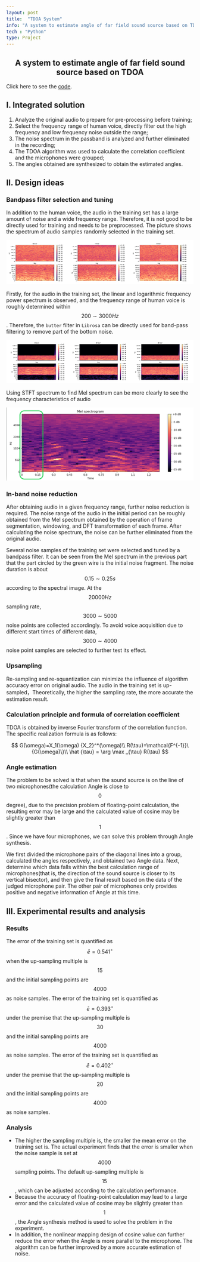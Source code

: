 ```yaml
---
layout: post
title:  "TDOA System"
info: "A system to estimate angle of far field sound source based on TDOA, served in a locator or tracker."
tech : "Python"
type: Project
---
```

<h2><center>A system to estimate angle of far field sound source based on TDOA</center></h2>

Click here to see the [code](https://github.com/MTZHANG1999/System-to-estimate-angle-of-far-field-sound-source).

## Ⅰ. Integrated solution

1. Analyze the original audio to prepare for pre-processing before training;
2. Select the frequency range of human voice, directly filter out the high frequency and low frequency noise outside the range;  
3. The noise spectrum in the passband is analyzed and further eliminated in the recording;
4. The TDOA algorithm was used to calculate the correlation coefficient and the microphones were grouped;
5. The angles obtained are synthesized to obtain the estimated angles.

## Ⅱ. Design ideas

### Bandpass filter selection and tuning

In addition to the human voice, the audio in the training set has a large amount of noise and a wide frequency range. Therefore, it is not good to be directly used for training and needs to be preprocessed.  The picture shows the spectrum of audio samples randomly selected in the training set.

![image-20201204151038794](/imgs/Projects/image-20201204151038794.png)

Firstly, for the audio in the training set, the linear and logarithmic frequency power spectrum is observed, and the frequency range of human voice is roughly determined within $$200 \sim 3000Hz$$. Therefore, the `butter` filter in `Librosa` can be directly used for band-pass filtering to remove part of the bottom noise.

![image-20201204151201996](/imgs/Projects/image-20201204151201996.png)

Using STFT spectrum to find Mel spectrum can be more clearly to see the frequency characteristics of audio

![image-20201204160702901](/imgs/Projects/image-20201204160702901.png)

### In-band noise reduction

After obtaining audio in a given frequency range, further noise reduction is required. The noise range of the audio in the initial period can be roughly obtained from the Mel spectrum obtained by the operation of frame segmentation, windowing, and DFT transformation of each frame. After calculating the noise spectrum, the noise can be further eliminated from the original audio.  

Several noise samples of the training set were selected and tuned by a bandpass filter. It can be seen from the Mel spectrum in the previous part that the part circled by the green wire is the initial noise fragment. The noise duration is about $$0.15 \sim 0.25s$$ according to the spectral image.  At the $$20000Hz$$ sampling rate, $$3000 \sim 5000$$ noise points are collected accordingly. To avoid voice acquisition due to different start times of different data, $$3000 \sim 4000$$ noise point samples are selected to further test its effect. 

### Upsampling

Re-sampling and re-squantization can minimize the influence of algorithm accuracy error on original audio. The audio in the training set is up-sampled，Theoretically, the higher the sampling rate, the more accurate the estimation result.

### Calculation principle and formula of correlation coefficient

TDOA is obtained by inverse Fourier transform of the correlation function. The specific realization formula is as follows:

$$
G(\omega)=X_1(\omega) {X_2}^*(\omega)\\
R(\tau)=\mathcal{F^{-1}}\{G(\omega)\}\\
\hat {\tau} = \arg \max _{\tau} R(\tau)
$$

### Angle estimation

The problem to be solved is that when the sound source is on the line of two microphones(the calculation Angle is close to $$0$$ degree), due to the precision problem of floating-point calculation, the resulting error may be large and the calculated value of cosine may be slightly greater than $$1$$. Since we have four microphones, we can solve this problem through Angle synthesis.

We first divided the microphone pairs of the diagonal lines into a group, calculated the angles respectively, and obtained two Angle data.  Next, determine which data falls within the best calculation range of microphones(that is, the direction of the sound source is closer to its vertical bisector), and then give the final result based on the data of the judged microphone pair.  The other pair of microphones only provides positive and negative information of Angle at this time. 



## Ⅲ. Experimental results and analysis

### Results

The error of the training set is quantified as $$\bar e=0.541^{\circ}$$ when the up-sampling multiple is $$15$$ and the initial sampling points are $$4000$$ as noise samples. The error of the training set is quantified as $$\bar e=0.393^{\circ}$$ under the premise that the up-sampling multiple is $$30$$ and the initial sampling points are $$4000$$ as noise samples. The error of the training set is quantified as $$\bar e=0.402^{\circ}$$ under the premise that the up-sampling multiple is $$20$$ and the initial sampling points are $$4000$$ as noise samples.  

### Analysis

- The higher the sampling multiple is, the smaller the mean error on the training set is. The actual experiment finds that the error is smaller when the noise sample is set at $$4000$$ sampling points.  The default up-sampling multiple is $$15$$, which can be adjusted according to the calculation performance.  
- Because the accuracy of floating-point calculation may lead to a large error and the calculated value of cosine may be slightly greater than $$1$$, the Angle synthesis method is used to solve the problem in the experiment.
- In addition, the nonlinear mapping design of cosine value can further reduce the error when the Angle is more parallel to the microphone. The algorithm can be further improved by a more accurate estimation of noise.